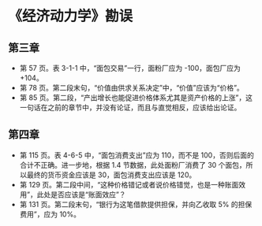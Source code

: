 # 《经济动力学》勘误

## 第三章
- 第 57 页。表 3-1-1 中，“面包交易”一行，面粉厂应为 -100，面包厂应为 +104。
- 第 78 页。第二段末句，“价值由供求关系决定”中，“价值”应该为“价格”。
- 第 85 页。第二段，“产出增长也能促进价格体系尤其是资产价格的上涨”，这一句话在之前的章节中，并没有论证，而且与直觉相反，应该给出论证。

## 第四章
- 第 115 页。表 4-6-5 中，“面包消费支出”应为 110，而不是 100，否则后面的合计不正确。进一步地，根据 1.4 节数据，此处面粉厂消费了 30 个面包，所以最终的货币资金应该是 30，面包消费支出应该是 120。
- 第 129 页。第二段中间，“这种价格错记或者说价格错觉，也是一种账面效用”，此处是否应该是“账面效应”？
- 第 131 页。第二段末句，“银行为这笔借款提供担保，并向乙收取 5% 的担保费用”，应为 10%。
